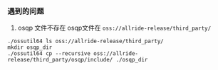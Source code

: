 ### 遇到的问题
1. osqp 文件不存在
osqp文件在 `oss://allride-release/third_party/`
```
./ossutil64 ls oss://allride-release/third_party/
mkdir osqp_dir
./ossutil64 cp --recursive oss://allride-release/third_party/osqp/include/ ./osqp_dir
```
